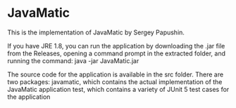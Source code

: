 # JavaMatic
This is the implementation of JavaMatic by Sergey Papushin.

If you have JRE 1.8, you can run the application by downloading the .jar file from the Releases, opening a command prompt in the extracted folder, and running the command:
java -jar JavaMatic.jar

The source code for the application is available in the src folder. There are two packages:
javamatic, which contains the actual implementation of the JavaMatic application
test, which contains a variety of JUnit 5 test cases for the application
